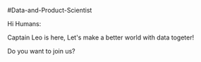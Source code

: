 #Data-and-Product-Scientist

Hi Humans:

Captain Leo is here, Let's make a better world with data togeter!

Do you want to join us?
